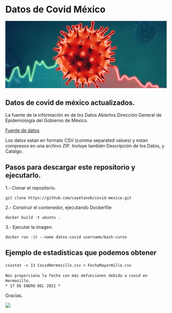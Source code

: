 # Datos de Covid México

<img src="covid-mexico.jpg">

## Datos de covid de méxico actualizados.


La fuente de la información es de los Datos Abiertos Dirección General de Epidemiología del Gobierno de México.

[Fuente de datos](https://www.gob.mx/salud/documentos/datos-abiertos-152127)

Los datos estan en formato CSV (comma separated values) y estan compresos en una archivo ZIP.
Invluye también Descripción de los Datos, y Catálgo.

## Pasos para descargar este repositorio y ejecutarlo. 

1.- Clonar el repositorio.

    git clone https://github.com/cayetanob/covid-mexico.git
    
2.- Construir el contenedor, ejecutando Dockerfile

    docker build -t ubuntu .
    
3.- Ejecutar la imagen.   

    docker run -it --name datos-covid username/bash-curso


## Ejemplo de estadísticas que podemos obtener

    csvstat -c 13 CovidHermosillo.csv > FechaMayorHillo.csv
    
    Nos proporciona la fecha con más defunciones debido a covid en Hermosillo.
    * 17 DE ENERO DEL 2021 * 
    



Gracias.

<img src="https://octodex.github.com/images/yaktocat.png" width="200">



